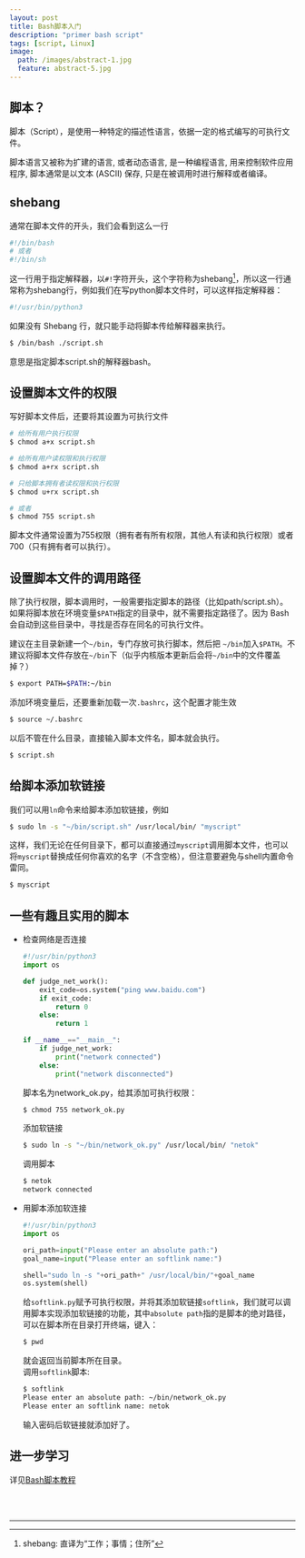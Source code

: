 ```yaml
---
layout: post
title: Bash脚本入门
description: "primer bash script"
tags: [script, Linux]
image:
  path: /images/abstract-1.jpg
  feature: abstract-5.jpg
---
```


## 脚本？

脚本（Script），是使用一种特定的描述性语言，依据一定的格式编写的可执行文件。

脚本语言又被称为扩建的语言, 或者动态语言, 是一种编程语言, 用来控制软件应用程序, 脚本通常是以文本 (ASCⅡ) 保存, 只是在被调用时进行解释或者编译。


## shebang

通常在脚本文件的开头，我们会看到这么一行

```bash
#!/bin/bash
# 或者
#!/bin/sh
```

这一行用于指定解释器，以`#!`字符开头，这个字符称为shebang[^1]，所以这一行通常称为shebang行，例如我们在写python脚本文件时，可以这样指定解释器：

```bash
#!/usr/bin/python3
```

如果没有 Shebang 行，就只能手动将脚本传给解释器来执行。

```bash
$ /bin/bash ./script.sh
```

意思是指定脚本script.sh的解释器bash。

## 设置脚本文件的权限

写好脚本文件后，还要将其设置为可执行文件

```bash
# 给所有用户执行权限
$ chmod a+x script.sh

# 给所有用户读权限和执行权限
$ chmod a+rx script.sh

# 只给脚本拥有者读权限和执行权限
$ chmod u+rx script.sh

# 或者
$ chmod 755 script.sh
```

脚本文件通常设置为755权限（拥有者有所有权限，其他人有读和执行权限）或者700（只有拥有者可以执行）。

## 设置脚本文件的调用路径

除了执行权限，脚本调用时，一般需要指定脚本的路径（比如path/script.sh）。如果将脚本放在环境变量`$PATH`指定的目录中，就不需要指定路径了。因为 Bash 会自动到这些目录中，寻找是否存在同名的可执行文件。

建议在主目录新建一个`~/bin`，专门存放可执行脚本，然后把 `~/bin`加入`$PATH`。不建议将脚本文件存放在`~/bin`下（似乎内核版本更新后会将`~/bin`中的文件覆盖掉？）

```bash
$ export PATH=$PATH:~/bin
```

添加环境变量后，还要重新加载一次`.bashrc`，这个配置才能生效

```bash
$ source ~/.bashrc
```

以后不管在什么目录，直接输入脚本文件名，脚本就会执行。

```bash
$ script.sh
```

## 给脚本添加软链接

我们可以用`ln`命令来给脚本添加软链接，例如

```bash
$ sudo ln -s "~/bin/script.sh" /usr/local/bin/ "myscript"
```

这样，我们无论在任何目录下，都可以直接通过`myscript`调用脚本文件，也可以将`myscript`替换成任何你喜欢的名字（不含空格），但注意要避免与shell内置命令雷同。

```bash
$ myscript
```

## 一些有趣且实用的脚本

- 检查网络是否连接

    ```python
    #!/usr/bin/python3
    import os

    def judge_net_work():
        exit_code=os.system("ping www.baidu.com")
        if exit_code:
            return 0
        else:
            return 1

    if __name__=="__main__":
        if judge_net_work:
            print("network connected")
        else:
            print("network disconnected")
    ```

    脚本名为network_ok.py，给其添加可执行权限：

    ```bash
    $ chmod 755 network_ok.py
    ```

    添加软链接

    ```bash
    $ sudo ln -s "~/bin/network_ok.py" /usr/local/bin/ "netok"
    ```

    调用脚本

    ```bash
    $ netok
    network connected
    ```

- 用脚本添加软连接

    ```python
    #!/usr/bin/python3
    import os

    ori_path=input("Please enter an absolute path:")
    goal_name=input("Please enter an softlink name:")

    shell="sudo ln -s "+ori_path+" /usr/local/bin/"+goal_name
    os.system(shell)
    ```

    给`softlink.py`赋予可执行权限，并将其添加软链接`softlink`，我们就可以调用脚本实现添加软链接的功能，其中`absolute path`指的是脚本的绝对路径，可以在脚本所在目录打开终端，键入：

    ```bash
    $ pwd
    ```
    就会返回当前脚本所在目录。  
    调用`softlink`脚本:

    ```bash
    $ softlink
    Please enter an absolute path: ~/bin/network_ok.py
    Please enter an softlink name: netok
    ```

    输入密码后软链接就添加好了。

## 进一步学习

详见[Bash脚本教程](https://wangdoc.com/bash/script.html)


<br/>
<br/>

___

[^1]: shebang: 直译为“工作；事情；住所”